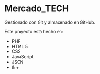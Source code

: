 # Mercado_TECH

Gestionado con Git y almacenado en GitHub.

Este proyecto está hecho en:

- PHP
- HTML 5
- CSS
- JavaScript
- JSON
- & + 


